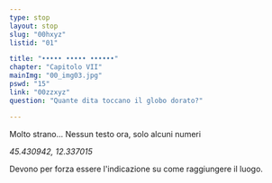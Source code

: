 ```yaml
---
type: stop
layout: stop
slug: "00hxyz"
listid: "01"

title: "••••• ••••• ••••••"
chapter: "Capitolo VII"
mainImg: "00_img03.jpg"
pswd: "15"
link: "00zzxyz"
question: "Quante dita toccano il globo dorato?"

---
```

Molto strano...
Nessun testo ora, solo alcuni numeri


*45.430942, 12.337015*


Devono per forza essere l'indicazione su come raggiungere il luogo.